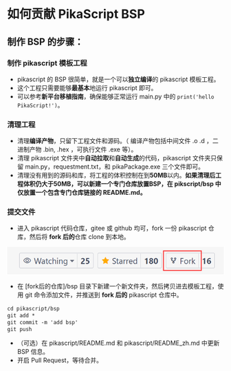 # 如何贡献 PikaScript BSP
## 制作 BSP 的步骤：
### 制作 pikascript 模板工程
- pikascript 的 BSP 很简单，就是一个可以**独立编译**的 pikascript 模板工程。
- 这个工程只需要能够**最基本**地运行 pikascript 即可。
- 可以参考**新平台移植指南**，确保能够正常运行 main.py 中的 `print('hello PikaScript!')`。
### 清理工程
- 清理**编译产物**，只留下工程文件和源码。（ 编译产物包括中间文件 .o .d ，二进制产物 .bin, .hex ，可执行文件 .exe 等）。
- 清理 pikascript 文件夹中**自动拉取**和**自动生成**的代码，pikascript 文件夹只保留 main.py，requestment.txt，和 pikaPackage.exe 三个文件即可。
- 清理没有用到的源码和库，将工程的体积控制在到**50MB**以内。**如果清理后工程体积仍大于50MB，可以新建一个专门仓库放置BSP，在 pikscript/bsp 中仅放置一个包含专门仓库链接的 README.md。**
### 提交文件
- 进入 pikascript 代码仓库，gitee 或 github 均可，fork 一份 pikascript 仓库，然后将 **fork 后的**仓库 clone 到本地。

![](assets/1638664526181-09b00c29-fc72-429a-bb99-3f009eae141e.png)

- 在 [fork后的仓库]/bsp 目录下新建一个新文件夹，然后拷贝进去模板工程，使用 git 命令添加文件，并推送到 **fork 后的** pikascript 仓库中。
   
```shell
cd pikascript/bsp
git add *
git commit -m 'add bsp'
git push
```


- （可选）在 pikascript/README.md 和 pikascript/README_zh.md 中更新 BSP 信息。
- 开启 Pull Request，等待合并。
